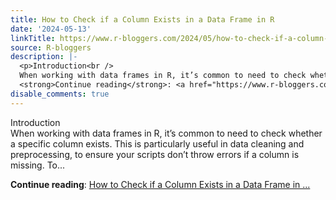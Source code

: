 ```yaml
---
title: How to Check if a Column Exists in a Data Frame in R
date: '2024-05-13'
linkTitle: https://www.r-bloggers.com/2024/05/how-to-check-if-a-column-exists-in-a-data-frame-in-r/
source: R-bloggers
description: |-
  <p>Introduction<br />
  When working with data frames in R, it’s common to need to check whether a specific column exists. This is particularly useful in data cleaning and preprocessing, to ensure your scripts don’t throw errors if a column is missing. To...</p>
  <strong>Continue reading</strong>: <a href="https://www.r-bloggers.com/2024/05/how-to-check-if-a-column-exists-in-a-data-frame-in-r/">How to Check if a Column Exists in a Data Frame in ...
disable_comments: true
---
```

<p>Introduction<br />
When working with data frames in R, it’s common to need to check whether a specific column exists. This is particularly useful in data cleaning and preprocessing, to ensure your scripts don’t throw errors if a column is missing. To...</p>
<strong>Continue reading</strong>: <a href="https://www.r-bloggers.com/2024/05/how-to-check-if-a-column-exists-in-a-data-frame-in-r/">How to Check if a Column Exists in a Data Frame in ...